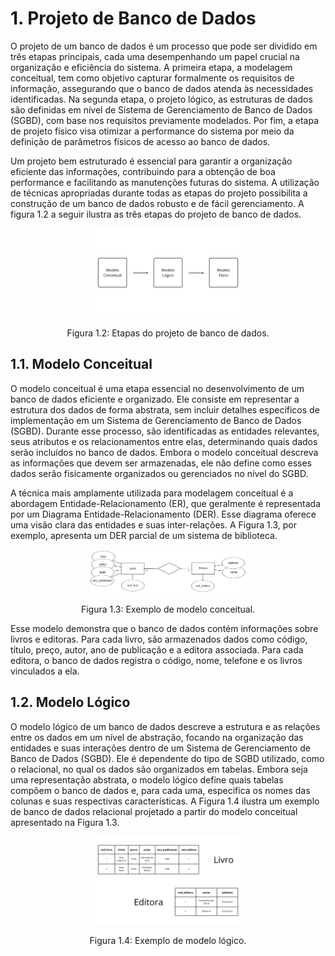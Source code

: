 # 1. Projeto de Banco de Dados

O projeto de um banco de dados é um processo que pode ser dividido em três etapas principais, cada uma desempenhando um papel crucial na organização e eficiência do sistema. A primeira etapa, a modelagem conceitual, tem como objetivo capturar formalmente os requisitos de informação, assegurando que o banco de dados atenda às necessidades identificadas. Na segunda etapa, o projeto lógico, as estruturas de dados são definidas em nível de Sistema de Gerenciamento de Banco de Dados (SGBD), com base nos requisitos previamente modelados. Por fim, a etapa de projeto físico visa otimizar a performance do sistema por meio da definição de parâmetros físicos de acesso ao banco de dados.

Um projeto bem estruturado é essencial para garantir a organização eficiente das informações, contribuindo para a obtenção de boa performance e facilitando as manutenções futuras do sistema. A utilização de técnicas apropriadas durante todas as etapas do projeto possibilita a construção de um banco de dados robusto e de fácil gerenciamento. A figura 1.2 a seguir ilustra as três etapas do projeto de banco de dados.

<div align="center">
    <img src="../imgs/projeto_bd.png" width="50%"/>
    <p>Figura 1.2: Etapas do projeto de banco de dados.</p>
</div>

## 1.1. Modelo Conceitual

O modelo conceitual é uma etapa essencial no desenvolvimento de um banco de dados eficiente e organizado. Ele consiste em representar a estrutura dos dados de forma abstrata, sem incluir detalhes específicos de implementação em um Sistema de Gerenciamento de Banco de Dados (SGBD). Durante esse processo, são identificadas as entidades relevantes, seus atributos e os relacionamentos entre elas, determinando quais dados serão incluídos no banco de dados. Embora o modelo conceitual descreva as informações que devem ser armazenadas, ele não define como esses dados serão fisicamente organizados ou gerenciados no nível do SGBD.

A técnica mais amplamente utilizada para modelagem conceitual é a abordagem Entidade-Relacionamento (ER), que geralmente é representada por um Diagrama Entidade-Relacionamento (DER). Esse diagrama oferece uma visão clara das entidades e suas inter-relações. A Figura 1.3, por exemplo, apresenta um DER parcial de um sistema de biblioteca.

<div align="center">
    <img src="../imgs/ex_modelo_conceitual.png" width="50%"/>
    <p>Figura 1.3: Exemplo de modelo conceitual.</p>
</div>

Esse modelo demonstra que o banco de dados contém informações sobre livros e editoras. Para cada livro, são armazenados dados como código, título, preço, autor, ano de publicação e a editora associada. Para cada editora, o banco de dados registra o código, nome, telefone e os livros vinculados a ela.

## 1.2. Modelo Lógico

O modelo lógico de um banco de dados descreve a estrutura e as relações entre os dados em um nível de abstração, focando na organização das entidades e suas interações dentro de um Sistema de Gerenciamento de Banco de Dados (SGBD). Ele é dependente do tipo de SGBD utilizado, como o relacional, no qual os dados são organizados em tabelas. Embora seja uma representação abstrata, o modelo lógico define quais tabelas compõem o banco de dados e, para cada uma, especifica os nomes das colunas e suas respectivas características. A Figura 1.4 ilustra um exemplo de banco de dados relacional projetado a partir do modelo conceitual apresentado na Figura 1.3.

<div align="center">
    <img src="../imgs/ex_modelo_logico.png" width="50%"/>
    <p>Figura 1.4: Exemplo de modelo lógico.</p>
</div>